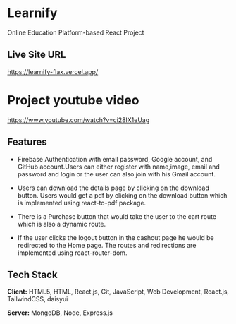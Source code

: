 
# Learnify

Online Education Platform-based React Project


## Live Site URL

https://learnify-flax.vercel.app/

# Project youtube video

https://www.youtube.com/watch?v=ci28lX1eUag


## Features

- Firebase Authentication with email password, Google account, and GitHub account.Users can either register with name,image, email and password and login or the user can also join with his Gmail account.

- Users can download the details page by clicking on the download button. Users would get a pdf by clicking on the download button which is implemented using react-to-pdf package.

- There is a Purchase button that would take the user to the cart route which is also a dynamic route.

- If the user clicks the logout button in the cashout page he would be redirected to the Home page. The routes and redirections are implemented using react-router-dom.



## Tech Stack

**Client:** HTML5, HTML, React.js, Git, JavaScript, Web Development, React.js, TailwindCSS, daisyui

**Server:** MongoDB, Node, Express.js
